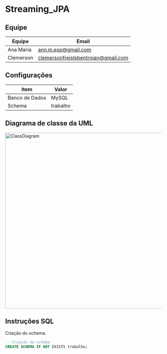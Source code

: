 # Streaming_JPA

## Equipe

| Equipe     | Email                                |
|------------|--------------------------------------|
| Ana Maria  | ann.m.esp@gmail.com                  |
| Clemerson  | clemersonfreislebentroian@gmail.com  |

## Configurações

| Item           | Valor         |
|----------------|---------------|
| Banco de Dados | MySQL         |
| Schema         | trabalho |

## Diagrama de classe da UML

<img width="1910" height="567" alt="ClassDiagram" src="https://github.com/user-attachments/assets/39e50f5b-d9d1-4341-a7c4-c8633256fb96" />

## Instruções SQL

Criação do schema.
```SQL
-- Criação do schema
CREATE SCHEMA IF NOT EXISTS trabalho;
